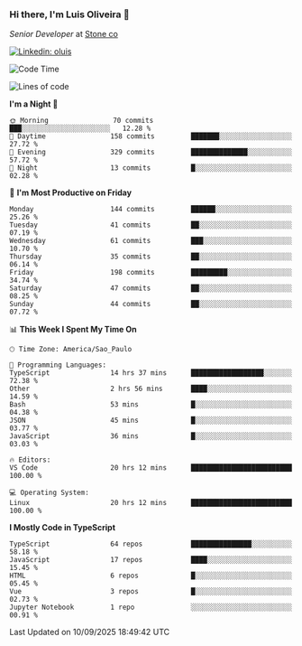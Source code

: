 ### Hi there, I'm Luis Oliveira 👋
*Senior Developer* at [Stone co](https://www.stone.com.br)  

[![Linkedin: oluis](https://img.shields.io/badge/-ooluis-blue?style=flat-square&logo=Linkedin&logoColor=white&link=https://www.linkedin.com/in/ooluis)](https://www.linkedin.com/in/ooluis/)

<!--START_SECTION:waka-->
![Code Time](http://img.shields.io/badge/Code%20Time-5%2C122%20hrs%2010%20mins-blue)

![Lines of code](https://img.shields.io/badge/From%20Hello%20World%20I%27ve%20Written-330.4%20thousand%20lines%20of%20code-blue)

**I'm a Night 🦉** 

```text
🌞 Morning                70 commits          ███░░░░░░░░░░░░░░░░░░░░░░   12.28 % 
🌆 Daytime                158 commits         ███████░░░░░░░░░░░░░░░░░░   27.72 % 
🌃 Evening                329 commits         ██████████████░░░░░░░░░░░   57.72 % 
🌙 Night                  13 commits          █░░░░░░░░░░░░░░░░░░░░░░░░   02.28 % 
```
📅 **I'm Most Productive on Friday** 

```text
Monday                   144 commits         ██████░░░░░░░░░░░░░░░░░░░   25.26 % 
Tuesday                  41 commits          ██░░░░░░░░░░░░░░░░░░░░░░░   07.19 % 
Wednesday                61 commits          ███░░░░░░░░░░░░░░░░░░░░░░   10.70 % 
Thursday                 35 commits          ██░░░░░░░░░░░░░░░░░░░░░░░   06.14 % 
Friday                   198 commits         █████████░░░░░░░░░░░░░░░░   34.74 % 
Saturday                 47 commits          ██░░░░░░░░░░░░░░░░░░░░░░░   08.25 % 
Sunday                   44 commits          ██░░░░░░░░░░░░░░░░░░░░░░░   07.72 % 
```


📊 **This Week I Spent My Time On** 

```text
🕑︎ Time Zone: America/Sao_Paulo

💬 Programming Languages: 
TypeScript               14 hrs 37 mins      ██████████████████░░░░░░░   72.38 % 
Other                    2 hrs 56 mins       ████░░░░░░░░░░░░░░░░░░░░░   14.59 % 
Bash                     53 mins             █░░░░░░░░░░░░░░░░░░░░░░░░   04.38 % 
JSON                     45 mins             █░░░░░░░░░░░░░░░░░░░░░░░░   03.77 % 
JavaScript               36 mins             █░░░░░░░░░░░░░░░░░░░░░░░░   03.03 % 

🔥 Editors: 
VS Code                  20 hrs 12 mins      █████████████████████████   100.00 % 

💻 Operating System: 
Linux                    20 hrs 12 mins      █████████████████████████   100.00 % 
```

**I Mostly Code in TypeScript** 

```text
TypeScript               64 repos            ███████████████░░░░░░░░░░   58.18 % 
JavaScript               17 repos            ████░░░░░░░░░░░░░░░░░░░░░   15.45 % 
HTML                     6 repos             █░░░░░░░░░░░░░░░░░░░░░░░░   05.45 % 
Vue                      3 repos             █░░░░░░░░░░░░░░░░░░░░░░░░   02.73 % 
Jupyter Notebook         1 repo              ░░░░░░░░░░░░░░░░░░░░░░░░░   00.91 % 
```




 Last Updated on 10/09/2025 18:49:42 UTC
<!--END_SECTION:waka-->
